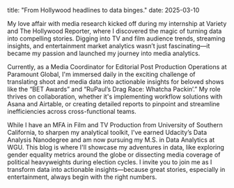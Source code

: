 
title: "From Hollywood headlines to data binges."
date: 2025-03-10


<p>My love affair with media research kicked off during my internship at Variety and The Hollywood Reporter, where I discovered the magic of turning data into compelling stories. Digging into TV and film audience trends, streaming insights, and entertainment market analytics wasn’t just fascinating—it became my passion and launched my journey into media analytics.</p>
<p>Currently, as a Media Coordinator for Editorial Post Production Operations at Paramount Global, I'm immersed daily in the exciting challenge of translating shoot and media data into actionable insights for beloved shows like the “BET Awards” and “RuPaul’s Drag Race: Whatcha Packin’.” My role thrives on collaboration, whether it's implementing workflow solutions with Asana and Airtable, or creating detailed reports to pinpoint and streamline inefficiencies across cross-functional teams.</p>
<p>While I have an MFA in Film and TV Production from University of Southern California, to sharpen my analytical toolkit, I've earned Udacity’s Data Analysis Nanodegree and am now pursuing my M.S. in Data Analytics at WGU. This blog is where I'll showcase my adventures in data, like exploring gender equality metrics around the globe or dissecting media coverage of political heavyweights during election cycles.
I invite you to join me as I transform data into actionable insights—because great stories, especially in entertainment, always begin with the right numbers.</p>


